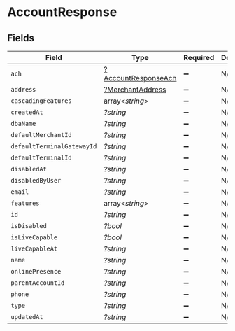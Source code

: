 # AccountResponse


## Fields

| Field                                                            | Type                                                             | Required                                                         | Description                                                      |
| ---------------------------------------------------------------- | ---------------------------------------------------------------- | ---------------------------------------------------------------- | ---------------------------------------------------------------- |
| `ach`                                                            | [?AccountResponseAch](../../models/shared/AccountResponseAch.md) | :heavy_minus_sign:                                               | N/A                                                              |
| `address`                                                        | [?MerchantAddress](../../models/shared/MerchantAddress.md)       | :heavy_minus_sign:                                               | N/A                                                              |
| `cascadingFeatures`                                              | array<*string*>                                                  | :heavy_minus_sign:                                               | N/A                                                              |
| `createdAt`                                                      | *?string*                                                        | :heavy_minus_sign:                                               | N/A                                                              |
| `dbaName`                                                        | *?string*                                                        | :heavy_minus_sign:                                               | N/A                                                              |
| `defaultMerchantId`                                              | *?string*                                                        | :heavy_minus_sign:                                               | N/A                                                              |
| `defaultTerminalGatewayId`                                       | *?string*                                                        | :heavy_minus_sign:                                               | N/A                                                              |
| `defaultTerminalId`                                              | *?string*                                                        | :heavy_minus_sign:                                               | N/A                                                              |
| `disabledAt`                                                     | *?string*                                                        | :heavy_minus_sign:                                               | N/A                                                              |
| `disabledByUser`                                                 | *?string*                                                        | :heavy_minus_sign:                                               | N/A                                                              |
| `email`                                                          | *?string*                                                        | :heavy_minus_sign:                                               | N/A                                                              |
| `features`                                                       | array<*string*>                                                  | :heavy_minus_sign:                                               | N/A                                                              |
| `id`                                                             | *?string*                                                        | :heavy_minus_sign:                                               | N/A                                                              |
| `isDisabled`                                                     | *?bool*                                                          | :heavy_minus_sign:                                               | N/A                                                              |
| `isLiveCapable`                                                  | *?bool*                                                          | :heavy_minus_sign:                                               | N/A                                                              |
| `liveCapableAt`                                                  | *?string*                                                        | :heavy_minus_sign:                                               | N/A                                                              |
| `name`                                                           | *?string*                                                        | :heavy_minus_sign:                                               | N/A                                                              |
| `onlinePresence`                                                 | *?string*                                                        | :heavy_minus_sign:                                               | N/A                                                              |
| `parentAccountId`                                                | *?string*                                                        | :heavy_minus_sign:                                               | N/A                                                              |
| `phone`                                                          | *?string*                                                        | :heavy_minus_sign:                                               | N/A                                                              |
| `type`                                                           | *?string*                                                        | :heavy_minus_sign:                                               | N/A                                                              |
| `updatedAt`                                                      | *?string*                                                        | :heavy_minus_sign:                                               | N/A                                                              |